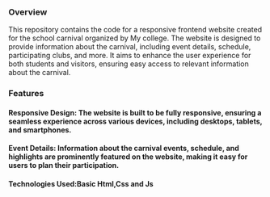 <h3>Overview</h3>
This repository contains the code for a responsive frontend website created for the school carnival organized by My college. The website is designed to provide information about the carnival, including event details, schedule, participating clubs, and more. It aims to enhance the user experience for both students and visitors, ensuring easy access to relevant information about the carnival.<br>
<h3>Features</h3>
<h4>Responsive Design: The website is built to be fully responsive, ensuring a seamless experience across various devices, including desktops, tablets, and smartphones.</h4>
<h4>Event Details: Information about the carnival events, schedule, and highlights are prominently featured on the website, making it easy for users to plan their participation.</h4>
<h4>Technologies Used:Basic Html,Css and Js</h4>

